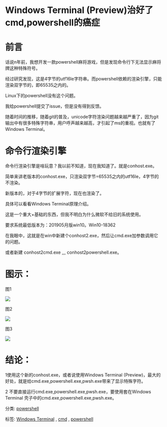 ﻿




# Windows Terminal (Preview)治好了cmd,powershell的癌症



# 前言

话说n年前，我想开发一款powershell麻将游戏，但是发现命令行下无法显示麻将牌这种特殊符号。

经过研究发现，这是4字节的utf16le字符串。而powershell依赖的渲染引擎，只能渲染双字节的，即65535之内的。

Linux下的powershell没有这个问题。

我给powershell提交了issue，但是没有得到反馈。

随着时间的推移，随着git的普及，unicode字符渲染问题越来越严重了，因为git输出中有很多特殊字符串，用户呼声越来越高，才引起了ms的重视。也就有了Windows Terminal。

# 命令行渲染引擎

命令行渲染引擎是啥玩意？我以前不知道，现在我知道了。就是conhost.exe。

简单来讲老版本的conhost.exe，只渲染双字节=65535之内的utf16le，4字节的不渲染。

新版本的，对于4字节的扩展字符，现在也渲染了。

具体可以看看Windows Terminal原理介绍。

这是一个重大+基础的东西，但我不明白为什么微软不给旧的系统使用。

要求系统最低版本为：201905月版win10。Win10-18362

在我眼中，这就是在win中新建个conhost2.exe，然后让cmd.exe加参数调用它的问题。

或者新建 conhost2cmd.exe  ,,, conhost2powershell.exe。

# 图示：

图1

![](https://img2018.cnblogs.com/blog/456691/201908/456691-20190814124043517-732230713.png)

图2

![](https://img2018.cnblogs.com/blog/456691/201908/456691-20190814124104481-839360999.png)

图3

![](https://img2018.cnblogs.com/blog/456691/201908/456691-20190814124128650-25712964.png)

# 结论：

1使用这个新的conhost.exe，或者说使用Windows Terminal (Preview)，最大的好处，就是给cmd.exe,powershell.exe,pwsh.exe带来了显示特殊字符。

2 不要直接运行cmd.exe,powershell.exe,pwsh.exe，要使用套在Windows Terminal 壳子中的cmd.exe,powershell.exe,pwsh.exe。

分类: [powershell](https://www.cnblogs.com/piapia/category/420584.html)

标签: [Windows Terminal](https://www.cnblogs.com/piapia/tag/Windows%20Terminal/) , [cmd](https://www.cnblogs.com/piapia/tag/cmd/) , [powershell](https://www.cnblogs.com/piapia/tag/powershell/)










